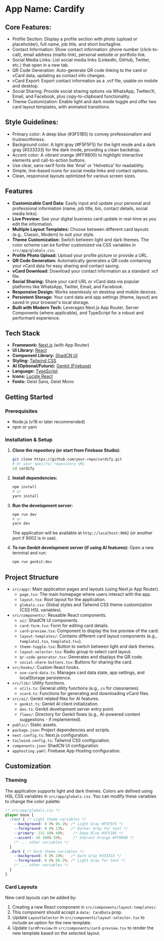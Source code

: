 # **App Name**: Cardify

## Core Features:

- Profile Section: Display a profile section with photo (upload or placeholder), full name, job title, and short bio/tagline.
- Contact Information: Show contact information: phone number (click-to-call), email address (mailto link), personal website or portfolio link.
- Social Media Links: List social media links (LinkedIn, GitHub, Twitter, etc.) that open in a new tab.
- QR Code Generation: Auto-generate QR code linking to the card or vCard data, updating as contact info changes.
- vCard Export: Export contact information as a .vcf file, usable on mobile and desktop.
- Social Sharing: Provide social sharing options via WhatsApp, Twitter/X, Email, and Facebook, plus copy-to-clipboard functionality.
- Theme Customization: Enable light and dark mode toggle and offer two card layout templates, with animated transitions.

## Style Guidelines:

- Primary color: A deep blue (#3F51B5) to convey professionalism and trustworthiness.
- Background color: A light gray (#F5F5F5) for the light mode and a dark gray (#333333) for the dark mode, providing a clean backdrop.
- Accent color: A vibrant orange (#FF9800) to highlight interactive elements and call-to-action buttons.
- Use clear, sans-serif fonts like 'Arial' or 'Helvetica' for readability.
- Simple, line-based icons for social media links and contact options.
- Clean, responsive layouts optimized for various screen sizes.

## Features

*   **Customizable Card Data:** Easily input and update your personal and professional information (name, job title, bio, contact details, social media links).
*   **Live Preview:** See your digital business card update in real-time as you edit the information.
*   **Multiple Layout Templates:** Choose between different card layouts (e.g., Classic, Modern) to suit your style.
*   **Theme Customization:** Switch between light and dark themes. The color scheme can be further customized via CSS variables in `src/app/globals.css`.
*   **Profile Photo Upload:** Upload your profile picture or provide a URL.
*   **QR Code Generation:** Automatically generates a QR code containing your vCard data for easy sharing and contact saving.
*   **vCard Download:** Download your contact information as a standard .vcf file.
*   **Social Sharing:** Share your card URL or vCard data via popular platforms like WhatsApp, Twitter, Email, and Facebook.
*   **Responsive Design:** Works seamlessly on desktop and mobile devices.
*   **Persistent Storage:** Your card data and app settings (theme, layout) are saved in your browser's local storage.
*   **Built with Modern Tech:** Leverages Next.js App Router, Server Components (where applicable), and TypeScript for a robust and performant experience.

## Tech Stack

*   **Framework:** [Next.js](https://nextjs.org/) (with App Router)
*   **UI Library:** [React](https://reactjs.org/)
*   **Component Library:** [ShadCN UI](https://ui.shadcn.com/)
*   **Styling:** [Tailwind CSS](https://tailwindcss.com/)
*   **AI (Optional/Future):** [Genkit (Firebase)](https://firebase.google.com/docs/genkit)
*   **Language:** [TypeScript](https://www.typescriptlang.org/)
*   **Icons:** [Lucide React](https://lucide.dev/)
*   **Fonts:** Geist Sans, Geist Mono

## Getting Started

### Prerequisites

*   Node.js (v18 or later recommended)
*   npm or yarn

### Installation & Setup

1.  **Clone the repository (or start from Firebase Studio):**
    ```bash
    git clone https://github.com/your-repo/cardify.git 
    # Or your specific repository URL
    cd cardify
    ```

2.  **Install dependencies:**
    ```bash
    npm install
    # or
    yarn install
    ```

3.  **Run the development server:**
    ```bash
    npm run dev
    # or
    yarn dev
    ```
    The application will be available at `http://localhost:9002` (or another port if 9002 is in use).

4.  **To run Genkit development server (if using AI features):**
    Open a new terminal and run:
    ```bash
    npm run genkit:dev
    ```

## Project Structure

*   `src/app/`: Main application pages and layouts (using Next.js App Router).
    *   `page.tsx`: The main homepage where users interact with the app.
    *   `layout.tsx`: Root layout for the application.
    *   `globals.css`: Global styles and Tailwind CSS theme customization (CSS HSL variables).
*   `src/components/`: Reusable React components.
    *   `ui/`: ShadCN UI components.
    *   `card-form.tsx`: Form for editing card details.
    *   `card-preview.tsx`: Component to display the live preview of the card.
    *   `layout-templates/`: Contains different card layout components (e.g., `template1.tsx`, `template2.tsx`).
    *   `theme-toggle.tsx`: Button to switch between light and dark themes.
    *   `layout-selector.tsx`: Radio group to select card layout.
    *   `qr-code-generator.tsx`: Generates and displays the QR code.
    *   `social-share-buttons.tsx`: Buttons for sharing the card.
*   `src/hooks/`: Custom React hooks.
    *   `use-card-data.ts`: Manages card data state, app settings, and localStorage persistence.
*   `src/lib/`: Utility functions.
    *   `utils.ts`: General utility functions (e.g., `cn` for classnames).
    *   `vcard.ts`: Functions for generating and downloading vCard files.
*   `src/ai/`: Genkit related files for AI features.
    *   `genkit.ts`: Genkit AI client initialization.
    *   `dev.ts`: Genkit development server entry point.
    *   `flows/`: Directory for Genkit flows (e.g., AI-powered content suggestions - if implemented).
*   `public/`: Static assets.
*   `package.json`: Project dependencies and scripts.
*   `next.config.ts`: Next.js configuration.
*   `tailwind.config.ts`: Tailwind CSS configuration.
*   `components.json`: ShadCN UI configuration.
*   `apphosting.yaml`: Firebase App Hosting configuration.

## Customization

### Theming

The application supports light and dark themes. Colors are defined using HSL CSS variables in `src/app/globals.css`. You can modify these variables to change the color palette:

```css
/* src/app/globals.css */
@layer base {
  :root { /* Light theme variables */
    --background: 0 0% 96.1%; /* Light Gray #F5F5F5 */
    --foreground: 0 0% 13%;   /* Darker Gray for text */
    --primary: 231 48% 48%;    /* Deep Blue #3F51B5 */
    --accent: 36 100% 50%;     /* Vibrant Orange #FF9800 */
    /* ... other variables */
  }
  .dark { /* Dark theme variables */
    --background: 0 0% 20%;   /* Dark Gray #333333 */
    --foreground: 0 0% 96.1%; /* Light Gray for text */
    /* ... other variables */
  }
}
```

### Card Layouts

New card layouts can be added by:
1.  Creating a new React component in `src/components/layout-templates/`.
2.  This component should accept a `data: CardData` prop.
3.  Update `LayoutSelector` in `src/components/layout-selector.tsx` to include an option for the new template.
4.  Update `CardPreview` in `src/components/card-preview.tsx` to render the new template based on the selected layout.


